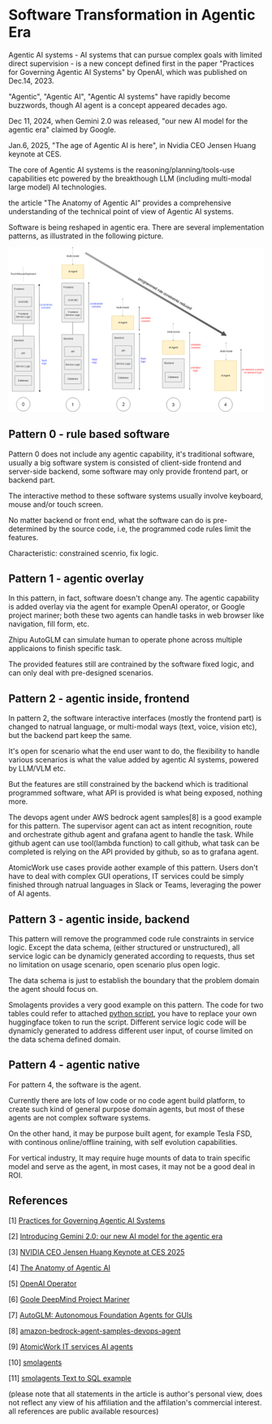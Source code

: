 # Software Transformation in Agentic Era

Agentic AI systems - AI systems that can pursue complex goals with limited direct supervision - is a new concept defined first in the paper "Practices for Governing Agentic AI Systems" by OpenAI, which was published on Dec.14, 2023.

"Agentic", "Agentic AI", "Agentic AI systems" have rapidly become buzzwords, though AI agent is a concept appeared decades ago.

Dec 11, 2024, when Gemini 2.0 was released, "our new AI model for the agentic era" claimed by Google.

Jan.6, 2025, "The age of Agentic AI is here", in Nvidia CEO Jensen Huang keynote at CES.

The core of Agentic AI systems is the reasoning/planning/tools-use capabilities etc powered by the breakthough LLM (including multi-modal large model) AI technologies.

the article "The Anatomy of Agentic AI" provides a comprehensive understanding of the technical point of view of Agentic AI systems.

Software is being reshaped in agentic era. There are several implementation patterns, as illustrated in the following picture.

![](attachments/agentic-software.png?raw=true)

## Pattern 0 - rule based software

Pattern 0 does not include any agentic capability, it's traditional software, usually a big software system is consisted of client-side frontend and server-side backend, some software may only provide frontend part, or backend part.

The interactive method to these software systems usually involve keyboard, mouse and/or touch screen.

No matter backend or front end, what the software can do is pre-determined by the source code, i.e, the programmed code rules limit the features.

Characteristic: constrained scenrio, fix logic.

## Pattern 1 - agentic overlay

In this pattern, in fact, software doesn't change any. The agentic capability is added overlay via the agent for example OpenAI operator, or Google project mariner; both these two agents can handle tasks in web browser like navigation, fill form, etc.

Zhipu AutoGLM can simulate human to operate phone across multiple applicaions to finish specific task.

The provided features still are contrained by the software fixed logic, and can only deal with pre-designed scenarios.

## Pattern 2 - agentic inside, frontend

In pattern 2, the software interactive interfaces (mostly the frontend part) is changed to natrual language, or multi-modal ways (text, voice, vision etc), but the backend part keep the same.

It's open for scenario what the end user want to do, the flexibility to handle various scenarios is what the value added by agentic AI systems, powered by LLM/VLM etc.

But the features are still constrained by the backend which is traditional programmed software, what API is provided is what being exposed, nothing more.

The devops agent under AWS bedrock agent samples[8] is a good example for this pattern. The supervisor agent can act as intent recognition, route and orchestrate github agent and grafana agent to handle the task. While github agent can use tool(lambda function) to call github, what task can be completed is relying on the API provided by github, so as to grafana agent.

AtomicWork use cases provide aother example of this pattern. Users don't have to deal with complex GUI operations, IT services could be simply finished through natrual languages in Slack or Teams, leveraging the power of AI agents. 

## Pattern 3 - agentic inside, backend

This pattern will remove the programmed code rule constraints in service logic. Except the data schema, (either structured or unstructured), all service logic can be dynamicly generated according to requests, thus set no limitation on usage scenario, open scenario plus open logic.

The data schema is just to establish the boundary that the problem domain the agent should focus on.

Smolagents provides a very good example on this pattern. The code for two tables could refer to attached [python script](attachments/text_to_sql.py), you have to replace your own huggingface token to run the script. Different service logic code will be dynamicly generated to address different user input, of course limited on the data schema defined domain.

## Pattern 4 - agentic native

For pattern 4, the software is the agent.

Currently there are lots of low code or no code agent build platform, to create such kind of general purpose domain agents, but most of these agents are not complex software systems.

On the other hand, it may be purpose built agent, for example Tesla FSD, with continous online/offline training, with self evolution capabilities. 

For vertical industry, It may require huge mounts of data to train specific model and serve as the agent, in most cases, it may not be a good deal in ROI. 

## References

[1] [Practices for Governing Agentic AI Systems](https://cdn.openai.com/papers/practices-for-governing-agentic-ai-systems.pdf)

[2] [Introducing Gemini 2.0: our new AI model for the agentic era](https://blog.google/technology/google-deepmind/google-gemini-ai-update-december-2024/#ceo-message)

[3] [NVIDIA CEO Jensen Huang Keynote at CES 2025](https://www.youtube.com/watch?v=k82RwXqZHY8)

[4] [The Anatomy of Agentic AI](https://dr-arsanjani.medium.com/the-anatomy-of-agentic-ai-0ae7d243d13c)

[5] [OpenAI Operator](https://openai.com/index/introducing-operator/)

[6] [Goole DeepMind Project Mariner](https://deepmind.google/technologies/project-mariner/)

[7] [AutoGLM: Autonomous Foundation Agents for GUIs](https://xiao9905.github.io/AutoGLM/)

[8] [amazon-bedrock-agent-samples-devops-agent](https://github.com/awslabs/amazon-bedrock-agent-samples/tree/main/examples/multi_agent_collaboration/devops_agent)

[9] [AtomicWork IT services AI agents](https://www.atomicwork.com/blog/ai-agent-use-cases)

[10] [smolagents](https://github.com/huggingface/smolagents)

[11] [smolagents Text to SQL example](https://huggingface.co/docs/smolagents/examples/text_to_sql)

(please note that all statements in the article is author's personal view, does not reflect any view of his affiliation and the affilation's commercial interest. all references are public available resources)

